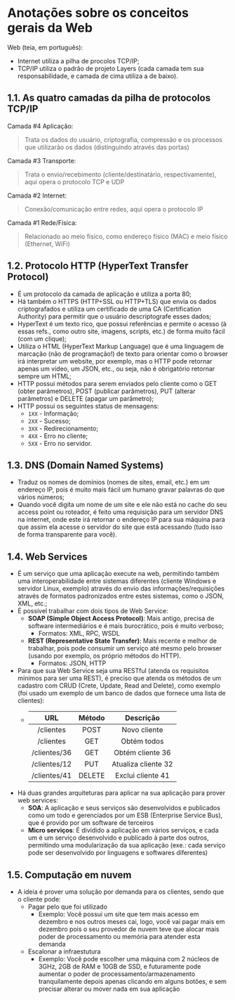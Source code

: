 # Anotações sobre os conceitos gerais da Web

Web (teia, em português):

- Internet utiliza a pilha de procolos TCP/IP;
- TCP/IP utiliza o padrão de projeto Layers (cada camada tem sua responsabilidade, e camada de cima utiliza a de baixo).

## 1.1. As quatro camadas da pilha de protocolos TCP/IP

Camada #4 Aplicação:
> Trata os dados do usuário, criptografia, compressão e os processos que
> utilizarão os dados (distinguindo através das portas)

Camada #3 Transporte:
> Trata o envio/recebimento (cliente/destinatário, respectivamente), aqui opera o
> protocolo TCP e UDP

Camada #2 Internet:
> Conexão/comunicação entre redes, aqui opera o protocolo IP

Camada #1 Rede/Física:
> Relacionado ao meio físico, como endereço físico (MAC) e meio físico (Ethernet, WiFi)

## 1.2. Protocolo HTTP (HyperText Transfer Protocol)

- É um protocolo da camada de aplicação e utiliza a porta 80;
- Há também o HTTPS (HTTP+SSL ou HTTP+TLS) que envia os dados criptografados e utiliza um certificado de uma CA (Certification Authority) para permitir que o usuário descriptografe esses dados;
- HyperText é um texto rico, que possui referências e permite o acesso (à essas refs., como outro site, imagens, scripts, etc.) de forma muito fácil (com um clique);
- Utiliza o HTML (HyperText Markup Language) que é uma linguagem de marcação (não de programação!) de texto para orientar como o browser irá interpretar um website, por exemplo, mas o HTTP pode retornar apenas um video, um JSON, etc., ou seja, não é obrigatório retornar sempre um HTML;
- HTTP possui métodos para serem enviados pelo cliente como o GET (obter parâmetros), POST (publicar parâmetros), PUT (alterar parâmetros) e DELETE (apagar um parâmetro);
- HTTP possui os seguintes status de mensagens:
  - `1XX` - Informação;
  - `2XX` - Sucesso;
  - `3XX` - Redirecionamento;
  - `4XX` - Erro no cliente;
  - `5XX` - Erro no servidor.

## 1.3. DNS (Domain Named Systems)

- Traduz os nomes de domínios (nomes de sites, email, etc.) em um endereço IP, pois é muito mais fácil um humano gravar palavras do que vários números;
- Quando você digita um nome de um site e ele não está no cache do seu access point ou roteador, é feito uma requisição para um servidor DNS na internet, onde este irá retornar o endereço IP para sua máquina para que assim ela acesse o servidor do site que está acessando (tudo isso de forma transparente para você).

## 1.4. Web Services

- É um serviço que uma aplicação execute na web, permitindo também uma
  interoperabilidade entre sistemas diferentes (cliente Windows e servidor
  Linux, exemplo) através do envio das informações/requisições através de
  formatos padronizados entre estes sistemas, como o JSON, XML, etc.;
- É possível trabalhar com dois tipos de Web Service:
  - **SOAP (Simple Object Access Protocol)**: Mais antigo, precisa de software intermediários e é mais burocrático, pois é muito verboso;
    - Formatos: XML, RPC, WSDL
  - **REST (Representative State Transfer)**: Mais recente e melhor de trabalhar, pois pode consumir um serviço até mesmo pelo browser (usando por exemplo, os próprio métodos do HTTP).
    - Formatos: JSON, HTTP
- Para que sua Web Service seja uma RESTful (atenda os requisitos mínimos para ser uma REST), é preciso que atenda os métodos de um cadastro com CRUD (Crete, Update, Read and Delete), como exemplo (foi usado um exemplo de um banco de dados que fornece uma lista de clientes):
  - |    URL       | Método |      Descrição      |
    |:------------:|:------:|:-------------------:|
    | /clientes    |  POST  | Novo cliente        |
    | /clientes    |  GET   | Obtém todos         |
    | /clientes/36 |  GET   | Obtém cliente 36    |
    | /clientes/12 |  PUT   | Atualiza cliente 32 |
    | /clientes/41 | DELETE | Exclui cliente 41   |
- Há duas grandes arquiteturas para aplicar na sua aplicação para prover web services:
  - **SOA**: A aplicação e seus serviços são desenvolvidos e publicados como um todo e gerenciados por um ESB (Enterprise Service Bus), que é provido por um software de terceiros
  - **Micro serviços**: É dividido a aplicação em vários serviços, e cada um é um serviço desenvolvido e publicado à parte dos outros, permitindo uma modularização da sua aplicação (exe.: cada serviço pode ser desenvolvido por linguagens e softwares diferentes)

## 1.5. Computação em nuvem

- A ideia é prover uma solução por demanda para os clientes, sendo que o cliente pode:
  - Pagar pelo que foi utilizado
    - Exemplo: Você possui um site que tem mais
    acesso em dezembro e nos outros meses cai, logo, você vai pagar mais em
    dezembro pois o seu provedor de nuvem teve que alocar mais poder de
    processamento ou memória para atender esta demanda
  - Escalonar a infraestutura
    - Exemplo: Você pode escolher uma máquina com 2
    núcleos de 3GHz, 2GB de RAM e 10GB de SSD, e futuramente pode aumentar o
    poder de processamento/armazenamento tranquilamente depois apenas clicando
    em alguns botões, e sem precisar alterar ou mover nada em sua aplicação
